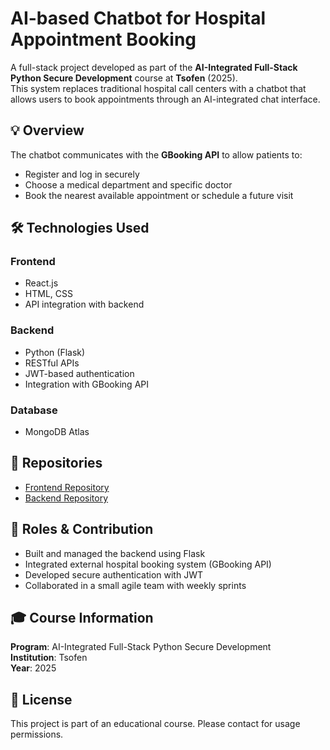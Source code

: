 # AI-based Chatbot for Hospital Appointment Booking

A full-stack project developed as part of the **AI-Integrated Full-Stack Python Secure Development** course at **Tsofen** (2025).  
This system replaces traditional hospital call centers with a chatbot that allows users to book appointments through an AI-integrated chat interface.

## 💡 Overview
The chatbot communicates with the **GBooking API** to allow patients to:
- Register and log in securely
- Choose a medical department and specific doctor
- Book the nearest available appointment or schedule a future visit

## 🛠️ Technologies Used

### Frontend
- React.js  
- HTML, CSS  
- API integration with backend  

### Backend
- Python (Flask)  
- RESTful APIs  
- JWT-based authentication  
- Integration with GBooking API  

### Database
- MongoDB Atlas  

## 🔗 Repositories

- [Frontend Repository](https://github.com/SaeedYasen/TsofenFrontend)
- [Backend Repository](https://github.com/SaeedYasen/TsofenBackend)

## 👤 Roles & Contribution
- Built and managed the backend using Flask  
- Integrated external hospital booking system (GBooking API)  
- Developed secure authentication with JWT  
- Collaborated in a small agile team with weekly sprints

## 🎓 Course Information
**Program**: AI-Integrated Full-Stack Python Secure Development  
**Institution**: Tsofen  
**Year**: 2025

## 📜 License
This project is part of an educational course. Please contact for usage permissions.
